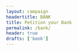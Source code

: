 ```yaml
---
layout: campaign
headertitle: BANK
title: Petition your Bank
permalink: /bank/
header: true
drafts: ['bank']
---
```

